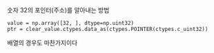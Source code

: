 숫자 32의 포인터(주소)를 알아내는 방법

```
value = np.array([32, ], dtype=np.uint32)
ptr = clear_value.ctypes.data_as(ctypes.POINTER(ctypes.c_uint32))
```

배열의 경우도 마찬가지이다